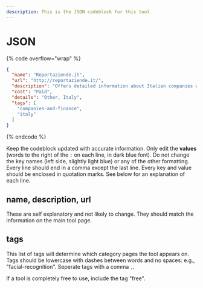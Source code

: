 ```yaml
---
description: This is the JSON codeblock for this tool
---
```


# JSON

{% code overflow="wrap" %}
```json
{
  "name": "Reportaziende.it",
  "url": "http://reportaziende.it/",
  "description": "Offers detailed information about Italian companies with revenues over 5 million euro. It details revenue, net income or liabilities. The basic searching service is free, but it is possible to buy reports and specific information about a company.",
  "cost": "Paid",
  "details": "Other, Italy",
  "tags": [
    "companies-and-finance",
    "italy"
  ]
}
```
{% endcode %}

Keep the codeblock updated with accurate information. Only edit the **values** (words to the right of the `:` on each line, in dark blue font). Do not change the key names (left side, slightly light blue) or any of the other formatting. Every line should end in a comma except the last line. Every key and value should be enclosed in quotation marks. See below for an explanation of each line.&#x20;

## name, description, url

These are self explanatory and not likely to change. They should match the information on the main tool page.

## tags

This list of tags will determine which category pages the tool appears on. Tags should be lowercase with dashes between words and no spaces: e.g., "facial-recognition". Seperate tags with a comma `,`.

If a tool is completely free to use, include the tag "free".

